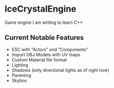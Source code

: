 # IceCrystalEngine

Game engine I am writing to learn C++


## Current Notable Features
- ESC with "Actors" and "Components"
- Import OBJ Models with UV maps
- Custom Material file format
- Lighting
- Shadows (only directional lights as of right now)
- Parenting
- Skybox

